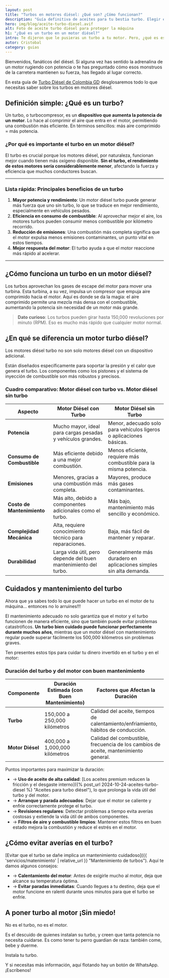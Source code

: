 ```yaml
---
layout: post
title: "Turbos en motores diésel: ¿Qué son? ¿Cómo funcionan?"
description: "Guía definitiva de aceites para tu bestia turbo. Elegir el aceite correcto es como elegir la sangre adecuada para un dragón: vital para escupir fuego."
hero: img/blog/aceite-turbo-diesel.avif
alt: Foto de aceite turbo diésel para proteger la máquina
h1: "¿Qué es un turbo en un motor diésel?"
intro: Te dijeron que le pusieras un turbo a tu motor. Pero, ¿qué es eso?. O mejor, ¿será que daña el motor? ¿Y si el motor es de gasolina? Mejor dicho. Te explicamos más aquí sobre el turbo en los motores y máquinas industriales.
autor: Cristobal
category: guias
---
```

Bienvenidos, fanáticos del diésel. Si alguna vez has sentido la adrenalina de un motor rugiendo con potencia o te has preguntado cómo esos monstruos de la carretera mantienen su fuerza, has llegado al lugar correcto.

En esta guía de [Turbo Diésel de Colombia GD](/) desglosaremos todo lo que necesitas saber sobre los turbos en motores diésel.

## Definición simple: ¿Qué es un turbo?

Un turbo, o turbocompresor, es un **dispositivo que aumenta la potencia de un motor**. Lo hace al comprimir el aire que entra en el motor, permitiendo una combustión más eficiente. En términos sencillos: más aire comprimido = más potencia.

### ¿Por qué es importante el turbo en un motor diésel?

El turbo es crucial porque los motores diésel, por naturaleza, funcionan mejor cuando tienen más oxígeno disponible. **Sin el turbo, el rendimiento de estos motores sería considerablemente menor**, afectando la fuerza y eficiencia que muchos conductores buscan.

-----

### Lista rápida: Principales beneficios de un turbo


1. **Mayor potencia y rendimiento**: Un motor diésel turbo puede generar más fuerza que uno sin turbo, lo que se traduce en mejor rendimiento, especialmente en vehículos pesados.
2. **Eficiencia en consumo de combustible**: Al aprovechar mejor el aire, los motores turbos pueden consumir menos combustible por kilómetro recorrido.
3. **Reducción de emisiones**: Una combustión más completa significa que el motor expulsa menos emisiones contaminantes, un punto vital en estos tiempos.
4. **Mejor respuesta del motor**: El turbo ayuda a que el motor reaccione más rápido al acelerar.

-----

## ¿Cómo funciona un turbo en un motor diésel?

Los turbos aprovechan los gases de escape del motor para mover una turbina. Esta turbina, a su vez, impulsa un compresor que empuja aire comprimido hacia el motor. Aquí es donde se da la magia: el aire comprimido permite una mezcla más densa con el combustible, aumentando la potencia sin necesidad de un motor más grande.

>**Dato curioso**: Los turbos pueden girar hasta 150,000 revoluciones por minuto (RPM). Eso es mucho más rápido que cualquier motor normal.

## ¿En qué se diferencia un motor turbo diésel?

Los motores diésel turbo no son solo motores diésel con un dispositivo adicional.

Están diseñados específicamente para soportar la presión y el calor que genera el turbo. Los componentes como los pistones y el sistema de inyección de combustible son más robustos y precisos.

### Cuadro comparativo: Motor diésel con turbo vs. Motor diésel sin turbo

| **Aspecto**               | **Motor Diésel con Turbo**                        | **Motor Diésel sin Turbo**                     |
|---------------------------|---------------------------------------------------|------------------------------------------------|
| **Potencia**              | Mucho mayor, ideal para cargas pesadas y vehículos grandes. | Menor, adecuado solo para vehículos ligeros o aplicaciones básicas. |
| **Consumo de Combustible**| Más eficiente debido a una mejor combustión.      | Menos eficiente, requiere más combustible para la misma potencia. |
| **Emisiones**             | Menores, gracias a una combustión más completa.   | Mayores, produce más gases contaminantes.      |
| **Costo de Mantenimiento**| Más alto, debido a componentes adicionales como el turbo. | Más bajo, mantenimiento más sencillo y económico. |
| **Complejidad Mecánica**  | Alta, requiere conocimiento técnico para reparaciones. | Baja, más fácil de mantener y reparar.         |
| **Durabilidad**           | Larga vida útil, pero depende del buen mantenimiento del turbo. | Generalmente más duradero en aplicaciones simples sin alta demanda. |

## Cuidados y mantenimiento del turbo

Ahora que ya sabes todo lo que puede hacer un turbo en el motor de tu máquina... entonces no lo arruines!!!

El mantenimiento adecuado no solo garantiza que el motor y el turbo funcionen de manera eficiente, sino que también puede evitar problemas catastróficos. **Un turbo bien cuidado puede funcionar perfectamente durante muchos años**, mientras que un motor diésel con mantenimiento regular puede superar fácilmente los 500,000 kilómetros sin problemas graves.

Ten presentes estos tips para cuidar tu dinero invertido en el turbo y en el motor:

### Duración del turbo y del motor con buen mantenimiento

| **Componente** | **Duración Estimada (con Buen Mantenimiento)** | **Factores que Afectan la Duración**            |
|----------------|-----------------------------------------------|-------------------------------------------------|
| **Turbo**      | 150,000 a 250,000 kilómetros                 | Calidad del aceite, tiempos de calentamiento/enfriamiento, hábitos de conducción. |
| **Motor Diésel**| 400,000 a 1,000,000 kilómetros               | Calidad del combustible, frecuencia de los cambios de aceite, mantenimiento general. |

Puntos importantes para maximizar la duración:

- → **Uso de aceite de alta calidad**: [Los aceites premium reducen la fricción y el desgaste interno]({% post_url 2024-10-24-aceites-turbo-diesel %} "Aceites para turbo diésel"), lo que prolonga la vida útil del turbo y del motor.
- → **Arranque y parada adecuados**: Dejar que el motor se caliente y enfríe correctamente protege el turbo.
- → **Revisiones regulares**: Detectar problemas a tiempo evita averías costosas y extiende la vida útil de ambos componentes.
- → **Filtros de aire y combustible limpios**: Mantener estos filtros en buen estado mejora la combustión y reduce el estrés en el motor.

## ¿Cómo evitar averías en el turbo?

[Evitar que el turbo se dañe implica un mantenimiento cuidadoso]({{ 'servicios/matenimiento' | relative_url }} "Mantenimiento de turbos"). Aquí te damos algunos consejos:

- → **Calentamiento del motor**: Antes de exigirle mucho al motor, deja que alcance su temperatura óptima.
- → **Evitar paradas inmediatas**: Cuando llegues a tu destino, deja que el motor funcione en ralentí durante unos minutos para que el turbo se enfríe.

## A poner turbo al motor ¡Sin miedo!

No es el turbo, no es el motor.

Es el descuido de quienes instalan su turbo, y creen que tanta potencia no necesita cuidarse. Es como tener tu perro guardian de raza: también come, bebe y duerme.

Instala tu turbo.

Y si necesitas más información, aquí flotando hay un botón de WhatsApp. ¡Escríbenos!
